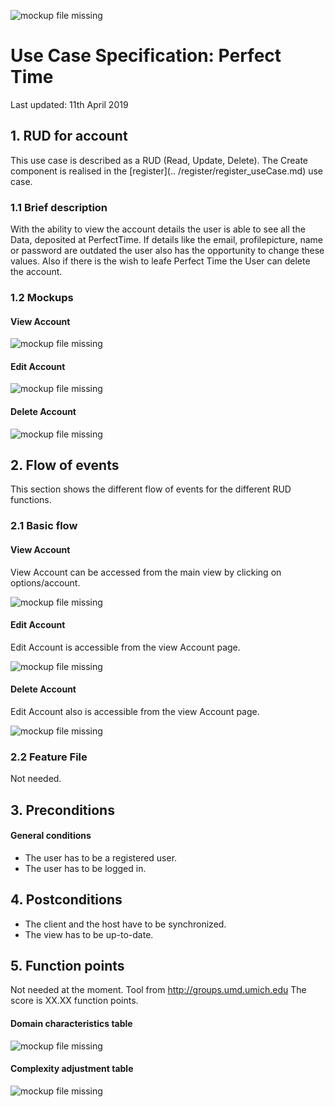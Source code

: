 ![mockup file missing][mu0]

[mu0]: ../../../src/images/logo_perfecttime.svg "PT Logo"
# Use Case Specification: Perfect Time
Last updated:
11th April 2019

## 1. RUD for account
This use case is described as a RUD (Read, Update, Delete). The Create component is realised in the [register](.. /register/register_useCase.md) use case.

### 1.1 Brief description
With the ability to view the account details the user is able to see all the Data, deposited at PerfectTime. If details like the email, profilepicture, name or password are outdated the user also has the opportunity to change these values. Also if there is the wish to leafe Perfect Time the User can delete the account.

### 1.2 Mockups

#### View Account
![mockup file missing][mu12]

[mu12]: ./viewAccountMockUp.png "View Account"
#### Edit Account
![mockup file missing][mu13]

[mu13]: ./editAccountMockUp.png "Edit Account"
#### Delete Account
![mockup file missing][mu14]

[mu14]: ./deleteAccountMockUp.png "Delete Account"
## 2. Flow of events

This section shows the different flow of events for the different RUD functions.

### 2.1 Basic flow

#### View Account
View Account can be accessed from the main view by clicking on options/account.

![mockup file missing][mu2]

[mu2]: ./viewAccount_activityDiagramm.png "View Account"

#### Edit Account
Edit Account is accessible from the view Account page.

![mockup file missing][mu3]

[mu3]: ./editAccount_activityDiagramm.png "Edit Account"

#### Delete Account
Edit Account also is accessible from the view Account page.

![mockup file missing][mu4]

[mu4]: ./deleteAccount_activityDiagramm.png "Create Account"

### 2.2 Feature File

Not needed.

## 3. Preconditions

#### General conditions
- The user has to be a registered user.
- The user has to be logged in.

## 4. Postconditions
- The client and the host have to be synchronized.
- The view has to be up-to-date.

## 5. Function points

Not needed at the moment.
Tool from <a href ="http://groups.umd.umich.edu/cis/course.des/cis375/projects/fp99/main.html">http://groups.umd.umich.edu </a>
The score is XX.XX function points.
#### Domain characteristics table

![mockup file missing][mu5]

[mu5]: ./function_points1.png "function points 1"

#### Complexity adjustment table

![mockup file missing][mu6]

[mu6]: ./function_points2.png "function points 2"